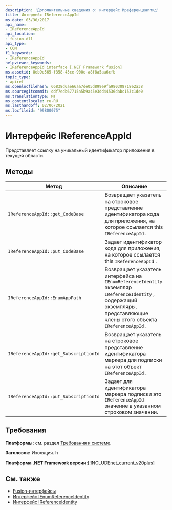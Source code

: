```yaml
---
description: 'Дополнительные сведения о: интерфейс Иреференцеаппид'
title: Интерфейс IReferenceAppId
ms.date: 03/30/2017
api_name:
- IReferenceAppId
api_location:
- fusion.dll
api_type:
- COM
f1_keywords:
- IReferenceAppId
helpviewer_keywords:
- IReferenceAppId interface [.NET Framework fusion]
ms.assetid: 8eb9e565-f358-43ce-900e-a8f8a5aa6cfb
topic_type:
- apiref
ms.openlocfilehash: 66838d6ae66aa7de05d899e9fa980308718e2a38
ms.sourcegitcommit: ddf7edb67715a5b9a45e3dd44536dabc153c1de0
ms.translationtype: MT
ms.contentlocale: ru-RU
ms.lasthandoff: 02/06/2021
ms.locfileid: "99800075"
---
```

# <a name="ireferenceappid-interface"></a>Интерфейс IReferenceAppId

Представляет ссылку на уникальный идентификатор приложения в текущей области.  
  
## <a name="methods"></a>Методы  
  
|Метод|Описание|  
|------------|-----------------|  
|`IReferenceAppId::get_CodeBase`|Возвращает указатель на строковое представление идентификатора кода для приложения, на которое ссылается this `IReferenceAppId` .|  
|`IReferenceAppId::put_CodeBase`|Задает идентификатор кода для приложения, на которое ссылается this `IReferenceAppId` .|  
|`IReferenceAppId::EnumAppPath`|Возвращает указатель интерфейса на `IEnumReferenceIdentity` экземпляр `IReferenceIdentity` , содержащий экземпляры, представляющие члены этого объекта `IReferenceAppId` .|  
|`IReferenceAppId::get_SubscriptionId`|Возвращает указатель на строковое представление идентификатора маркера для подписки на этот объект `IReferenceAppId` .|  
|`IReferenceAppId::put_SubscriptionId`|Задает для идентификатора маркера подписки это `IReferenceAppId` значение в указанном строковом значении.|  
  
## <a name="requirements"></a>Требования  

 **Платформы:** см. раздел [Требования к системе](../../get-started/system-requirements.md).  
  
 **Заголовок:** Изоляция. h  
  
 **Платформа .NET Framework версии:**[!INCLUDE[net_current_v20plus](../../../../includes/net-current-v20plus-md.md)]  
  
## <a name="see-also"></a>См. также

- [Fusion-интерфейсы](fusion-interfaces.md)
- [Интерфейс IEnumReferenceIdentity](ienumreferenceidentity-interface.md)
- [Интерфейс IReferenceIdentity](ireferenceidentity-interface.md)
